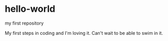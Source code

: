 # hello-world
my first repository

My first steps in coding and I'm loving it. Can't wait to be able to swim in it.
